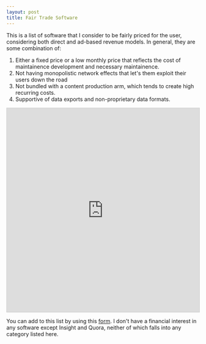 ```yaml
---
layout: post
title: Fair Trade Software
---
```


This is a list of software that I consider to be fairly priced for the user, considering both direct and ad-based revenue models. In general, they are some combination of:

1. Either a fixed price or a low monthly price that reflects the cost of maintainence development and necessary maintainence.
2. Not having monopolistic network effects that let's them exploit their users down the road
3. Not bundled with a content production arm, which tends to create high recurring costs.
4. Supportive of data exports and non-proprietary data formats.

<iframe class="airtable-embed" src="https://airtable.com/embed/shrB4Q47BTuAl7sXX?backgroundColor=purple&viewControls=on" frameborder="0" onmousewheel="" width="100%" height="533" style="background: transparent; border: 1px solid #ccc;"></iframe>

You can add to this list by using this [form](https://airtable.com/shr6VIRHr48Fsao9p). I don't have a financial interest in any software except Insight and Quora, neither of which falls into any category listed here.